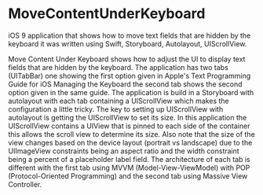 
# MoveContentUnderKeyboard
iOS 9 application that shows how to move text fields that are hidden by the keyboard it was written using Swift, Storyboard, Autolayout, UIScrollView.

Move Content Under Keyboard shows how to adjust the UI to display text fields that are hidden by the keyboard. The application has two tabs (UITabBar) one showing the first option given in Apple's Text Programming Guide for iOS Managing the Keyboard the second tab shows the second option given in the same guide. The application is build in a Storyboard with autolayout with each tab containing a UIScrollView which makes the configuration a little tricky. The key to setting up UIScrollView with autolayout is getting the UIScrollView to set its size. In this application the UIScrollView contains a UIView that is pinned to each side of the container this allows the scroll view to determine its size. Also note that the size of the view changes based on the device layout (portrait vs landscape) due to the UIImageView constraints being an aspect ratio and the width constraint being a percent of a placeholder label field. The architecture of each tab is different with the first tab using MVVM (Model-View-ViewModel) with POP (Protocol-Oriented Programming) and the second tab using Massive View Controller.